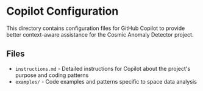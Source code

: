 # Copilot Configuration

This directory contains configuration files for GitHub Copilot to provide better context-aware assistance for the Cosmic Anomaly Detector project.

## Files
- `instructions.md` - Detailed instructions for Copilot about the project's purpose and coding patterns
- `examples/` - Code examples and patterns specific to space data analysis
